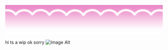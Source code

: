  ![Image Alt](https://github.com/shadow-sugar/shadow-sugar/blob/309f59000b10984fc049c33877d5cd4fffdcf537/bk04z2.png) 



 hi ts a wip ok sorry
![Image Alt]()
